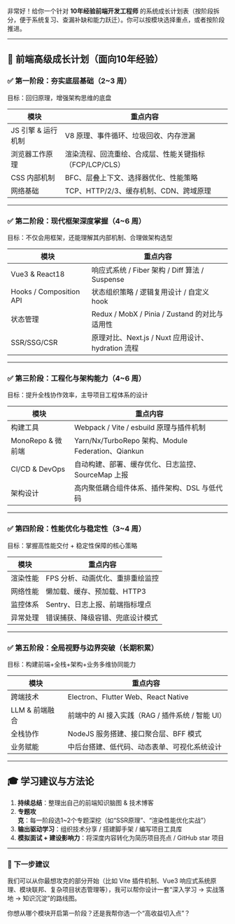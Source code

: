 非常好！给你一个针对 **10年经验前端开发工程师** 的系统成长计划表（按阶段拆分，便于系统复习、查漏补缺和能力跃迁）。你可以按模块选择重点，或者按阶段推进。

---

## 🧭 前端高级成长计划（面向10年经验）

### ✅ 第一阶段：夯实底层基础（2\~3 周）

目标：回归原理，增强架构思维的底盘

| 模块           | 重点内容                              |
| ------------ | --------------------------------- |
| JS 引擎 & 运行机制 | V8 原理、事件循环、垃圾回收、内存泄漏              |
| 浏览器工作原理      | 渲染流程、回流重绘、合成层、性能关键指标（FCP/LCP/CLS） |
| CSS 内部机制     | BFC、层叠上下文、选择器优化、性能策略              |
| 网络基础         | TCP、HTTP/2/3、缓存机制、CDN、跨域原理        |

---

### ✅ 第二阶段：现代框架深度掌握（4\~6 周）

目标：不仅会用框架，还能理解其内部机制、合理做架构选型

| 模块                      | 重点内容                                   |
| ----------------------- | -------------------------------------- |
| Vue3 & React18          | 响应式系统 / Fiber 架构 / Diff 算法 / Suspense  |
| Hooks / Composition API | 状态组织策略 / 逻辑复用设计 / 自定义 hook             |
| 状态管理                    | Redux / MobX / Pinia / Zustand 的对比与适用性 |
| SSR/SSG/CSR             | 原理对比、Next.js / Nuxt 应用设计、hydration 流程  |

---

### ✅ 第三阶段：工程化与架构能力（4\~6 周）

目标：提升全栈协作效率，主导项目工程体系的设计

| 模块             | 重点内容                                           |
| -------------- | ---------------------------------------------- |
| 构建工具           | Webpack / Vite / esbuild 原理与插件机制               |
| MonoRepo & 微前端 | Yarn/Nx/TurboRepo 架构、Module Federation、Qiankun |
| CI/CD & DevOps | 自动构建、部署、缓存优化、日志监控、SourceMap 上报                 |
| 架构设计           | 高内聚低耦合组件体系、插件架构、DSL 与低代码                       |

---

### ✅ 第四阶段：性能优化与稳定性（3\~4 周）

目标：掌握高性能交付 + 稳定性保障的核心策略

| 模块   | 重点内容               |
| ---- | ------------------ |
| 渲染性能 | FPS 分析、动画优化、重排重绘监控 |
| 网络性能 | 懒加载、缓存、预加载、HTTP3   |
| 监控体系 | Sentry、日志上报、前端指标埋点 |
| 异常处理 | 错误捕获、降级容错、兜底设计模式   |

---

### ✅ 第五阶段：全局视野与边界突破（长期积累）

目标：构建前端+全栈+架构+业务多维协同能力

| 模块         | 重点内容                              |
| ---------- | --------------------------------- |
| 跨端技术       | Electron、Flutter Web、React Native |
| LLM & 前端融合 | 前端中的 AI 接入实践（RAG / 插件系统 / 智能 UI）  |
| 全栈协作       | NodeJS 服务搭建、接口聚合层、BFF 模式          |
| 业务赋能       | 中后台搭建、低代码、动态表单、可视化系统设计            |

---

## 🎓 学习建议与方法论

1. **持续总结**：整理出自己的前端知识脑图 & 技术博客
2. **专题攻克**：每一阶段选1\~2个专题深挖（如“SSR原理”、“渲染性能优化实战”）
3. **输出驱动学习**：组织技术分享 / 搭建脚手架 / 编写项目工具库
4. **模拟面试 + 建设影响力**：将深度内容转化为简历项目亮点 / GitHub star 项目

---

### 📌 下一步建议

我们可以从你最想攻克的部分开始（比如 Vite 插件机制、Vue3 响应式系统原理、模块联邦、复杂项目状态管理等），我可以帮你设计一套“深入学习 → 实战落地 → 知识沉淀”的路线图。

你想从哪个模块开启第一阶段？还是我帮你选一个“高收益切入点”？

